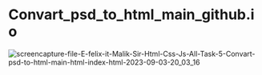 # Convart_psd_to_html_main_github.io
![screencapture-file-E-felix-it-Malik-Sir-Html-Css-Js-All-Task-5-Convart-psd-to-html-main-html-index-html-2023-09-03-20_03_16](https://github.com/durgesh2051/Convart_psd_to_html_main_github.io/assets/133377196/9c1247cd-f882-48aa-a83c-414353257aef)
